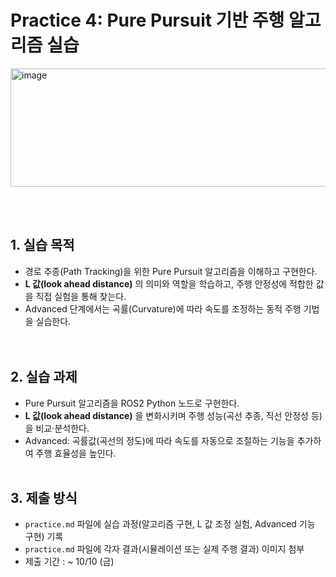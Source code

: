 # Practice 4: Pure Pursuit 기반 주행 알고리즘 실습
<img width="579" height="189" alt="image" src="https://github.com/user-attachments/assets/502c0c52-f202-4bc9-81ae-5c2846768387" />


<br><br>

## 1. 실습 목적
- 경로 추종(Path Tracking)을 위한 Pure Pursuit 알고리즘을 이해하고 구현한다.
- **L 값(look ahead distance)** 의 의미와 역할을 학습하고, 주행 안정성에 적합한 값을 직접 실험을 통해 찾는다.
- Advanced 단계에서는 곡률(Curvature)에 따라 속도를 조정하는 동적 주행 기법을 실습한다.
  <br><br><br>

## 2. 실습 과제
- Pure Pursuit 알고리즘을 ROS2 Python 노드로 구현한다.
- **L 값(look ahead distance)** 을 변화시키며 주행 성능(곡선 추종, 직선 안정성 등)을 비교·분석한다.
- Advanced: 곡률값(곡선의 정도)에 따라 속도를 자동으로 조절하는 기능을 추가하여 주행 효율성을 높인다.
  <br><br>

## 3. 제출 방식
- `practice.md` 파일에 실습 과정(알고리즘 구현, L 값 조정 실험, Advanced 기능 구현) 기록
- `practice.md` 파일에 각자 결과(시뮬레이션 또는 실제 주행 결과) 이미지 첨부
- 제출 기간 : ~ 10/10 (금)
